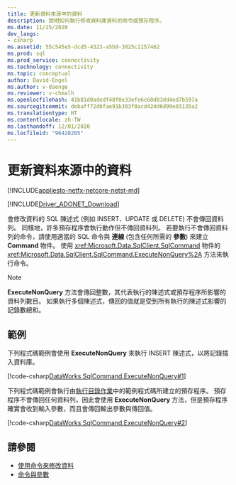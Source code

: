 ```yaml
---
title: 更新資料來源中的資料
description: 說明如何執行修改資料庫資料的命令或預存程序。
ms.date: 11/25/2020
dev_langs:
- csharp
ms.assetid: 55c545e5-dcd5-4323-a5b9-3825c2157462
ms.prod: sql
ms.prod_service: connectivity
ms.technology: connectivity
ms.topic: conceptual
author: David-Engel
ms.author: v-daenge
ms.reviewer: v-chmalh
ms.openlocfilehash: 41b81d0adedf48f0e33efe6c60d83dd4ed7b597a
ms.sourcegitcommit: debaff72dbfae91b303f0acd42dd6d99e03135a2
ms.translationtype: HT
ms.contentlocale: zh-TW
ms.lasthandoff: 12/01/2020
ms.locfileid: "96428205"
---
```

# <a name="updating-data-in-a-data-source"></a>更新資料來源中的資料

[!INCLUDE[appliesto-netfx-netcore-netst-md](../../includes/appliesto-netfx-netcore-netst-md.md)]

[!INCLUDE[Driver_ADONET_Download](../../includes/driver_adonet_download.md)]

會修改資料的 SQL 陳述式 (例如 INSERT、UPDATE 或 DELETE) 不會傳回資料列。 同樣地，許多預存程序會執行動作但不傳回資料列。 若要執行不會傳回資料列的命令，請使用適當的 SQL 命令與 **連線** (包含任何所需的 **參數**) 來建立 **Command** 物件。 使用 <xref:Microsoft.Data.SqlClient.SqlCommand> 物件的 <xref:Microsoft.Data.SqlClient.SqlCommand.ExecuteNonQuery%2A> 方法來執行命令。

> [!NOTE]
> **ExecuteNonQuery** 方法會傳回整數，其代表執行的陳述式或預存程序所影響的資料列數目。 如果執行多個陳述式，傳回的值就是受到所有執行的陳述式影響的記錄數總和。

## <a name="example"></a>範例

下列程式碼範例會使用 **ExecuteNonQuery** 來執行 INSERT 陳述式，以將記錄插入資料庫。
  
[!code-csharp[DataWorks SqlCommand.ExecuteNonQuery#1](~/../sqlclient/doc/samples/SqlCommand_ExecuteNonQuery_SP_DML.cs#1)]

下列程式碼範例會執行由[執行目錄作業](perform-catalog-operations.md)中的範例程式碼所建立的預存程序。 預存程序不會傳回任何資料列，因此會使用 **ExecuteNonQuery** 方法，但是預存程序確實會收到輸入參數，而且會傳回輸出參數與傳回值。

[!code-csharp[DataWorks SqlCommand.ExecuteNonQuery#2](~/../sqlclient/doc/samples/SqlCommand_ExecuteNonQuery_SP_DML.cs#2)]

## <a name="see-also"></a>請參閱

- [使用命令來修改資料](use-commands-to-modify-data.md)
- [命令與參數](commands-parameters.md)
